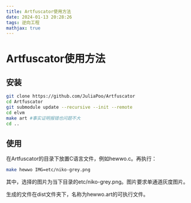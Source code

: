 ```yaml
---
title: Artfuscator使用方法
date: 2024-01-13 20:28:26
tags: 逆向工程
mathjax: true
---
```


# Artfuscator使用方法

## 安装

```bash
git clone https://github.com/JuliaPoo/Artfuscator
cd Artfuscator
git submodule update --recursive --init --remote
cd elvm
make art #事实证明报错也问题不大
cd ..
```

## 使用

在Artfuscator的目录下放置C语言文件，例如hewwo.c。再执行：

```bash
make hewwo IMG=etc/niko-grey.png
```

其中，选择的图片为当下目录的etc/niko-grey.png。图片要求单通道灰度图片。

生成的文件在dist文件夹下，名称为hewwo.art的可执行文件。
